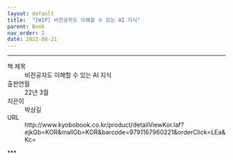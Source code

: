 ```yaml
---
layout: default
title:  "[WIP] 비전공자도 이해할 수 있는 AI 지식"
parent: Book
nav_order: 2
date: 2022-08-21
---
```


***
<dl>
  <dt>책 제목</dt>
  <dd>비전공자도 이해할 수 있는 AI 지식</dd>
  <dt>출판연월</dt>
  <dd>22년 3월</dd>
  <dt>지은이</dt>
  <dd>박상길</dd>
  <dt>URL</dt>
  <dd>http://www.kyobobook.co.kr/product/detailViewKor.laf?ejkGb=KOR&mallGb=KOR&barcode=9791167960221&orderClick=LEa&Kc=</dd>
</dl>
***





